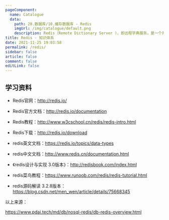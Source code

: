 ```yaml
---
pageComponent: 
  name: Catalogue
  data: 
    path: 20.数据库/10.缓存数据库 - Redis
    imgUrl: /img/catalogue/default.png
    description: Redis（Remote Dictionary Server )，即远程字典服务，是一个开源的使用 ANSI C 语言编写、支持网络、可基于内存亦可持久化的日志型、Key-Value 数据库，并提供多种语言的 API。
title: Redis - 知识体系
date: 2021-11-25 19:03:58
permalink: /redis/
sidebar: false
article: false
comment: false
editLink: false
---
```



## 学习资料

- Redis官网：<http://redis.io/>

- Redis官方文档：<http://redis.io/documentation>

- Redis教程：<http://www.w3cschool.cn/redis/redis-intro.html>

- Redis下载：<http://redis.io/download>

- redis英文文档：<https://redis.io/topics/data-types>

- redis中文文档：<http://www.redis.cn/documentation.html>

- 《redis设计与实现 3.0版本》：<http://redisbook.com/index.html>

- redis菜鸟教程：<https://www.runoob.com/redis/redis-tutorial.html>

- redis源码解读 3.2.8版本：<https://blog.csdn.net/men_wen/article/details/75668345>

以上来源：

<a href="<https://www.pdai.tech/md/db/nosql-redis/db-redis-overview.html>" target="_blank">https://www.pdai.tech/md/db/nosql-redis/db-redis-overview.html</a>
